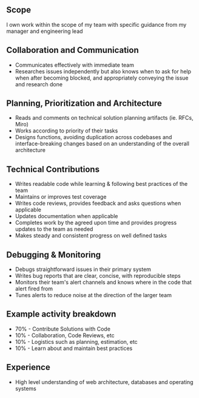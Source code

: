 ## Scope
I own work within the scope of my team with specific guidance from my manager and engineering lead

## Collaboration and Communication
- Communicates effectively with immediate team
- Researches issues independently but also knows when to ask for help when after becoming blocked, and appropriately conveying the issue and research done

## Planning, Prioritization and Architecture
- Reads and comments on technical solution planning artifacts (ie. RFCs, Miro)
- Works according to priority of their tasks
- Designs functions, avoiding duplication across codebases and interface-breaking changes based on an understanding of the overall architecture
	
## Technical Contributions
- Writes readable code while learning &  following best practices of the team
- Maintains or improves test coverage 
- Writes code reviews, provides feedback and asks questions when applicable
- Updates documentation when applicable
- Completes work by the agreed upon time and provides progress updates to the team as needed
- Makes steady and consistent progress on well defined tasks
	
## Debugging & Monitoring
- Debugs straightforward issues in their primary system
- Writes bug reports that are clear, concise, with reproducible steps
- Monitors their team's alert channels and knows where in the code that alert fired from
- Tunes alerts to reduce noise at the direction of the larger team

## Example activity breakdown
- 70% - Contribute Solutions with Code
- 10% - Collaboration, Code Reviews, etc
- 10% - Logistics such as planning, estimation, etc
- 10% - Learn about and maintain best practices

## Experience
- High level understanding of web architecture, databases and operating systems
